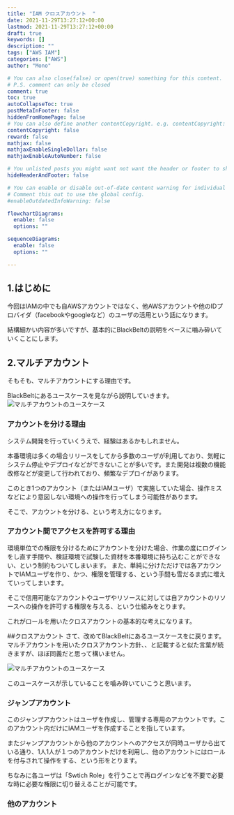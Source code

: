 ```yaml
---
title: "IAM クロスアカウント  "
date: 2021-11-29T13:27:12+00:00
lastmod: 2021-11-29T13:27:12+00:00
draft: true
keywords: []
description: ""
tags: ["AWS IAM"]
categories: ["AWS"]
author: "Mono"

# You can also close(false) or open(true) something for this content.
# P.S. comment can only be closed
comment: true
toc: true
autoCollapseToc: true
postMetaInFooter: false
hiddenFromHomePage: false
# You can also define another contentCopyright. e.g. contentCopyright: "This is another copyright."
contentCopyright: false
reward: false
mathjax: false
mathjaxEnableSingleDollar: false
mathjaxEnableAutoNumber: false

# You unlisted posts you might want not want the header or footer to show
hideHeaderAndFooter: false

# You can enable or disable out-of-date content warning for individual post.
# Comment this out to use the global config.
#enableOutdatedInfoWarning: false

flowchartDiagrams:
  enable: false
  options: ""

sequenceDiagrams: 
  enable: false
  options: ""

---
```


<!--more-->
## 1.はじめに
今回はIAMの中でも自AWSアカウントではなく、他AWSアカウントや他のIDプロバイダ（facebookやgoogleなど）のユーザの活用という話になります。

結構細かい内容が多いですが、基本的にBlackBeltの説明をベースに嚙み砕いていくことにします。

## 2.マルチアカウント
そもそも、マルチアカウントにする理由です。

BlackBeltにあるユースケースを見ながら説明していきます。
![マルチアカウントのユースケース](/img/iam/iam-06.jpg)

### アカウントを分ける理由
システム開発を行っていくうえで、経験はあるかもしれません。

本番環境は多くの場合リリースをしてから多数のユーザが利用しており、気軽にシステム停止やデプロイなどができないことが多いです。また開発は複数の機能改修などが変更して行われており、頻繁なデプロイがあります。

このとき1つのアカウント（またはIAMユーザ）で実施していた場合、操作ミスなどにより意図しない環境への操作を行ってしまう可能性があります。

そこで、アカウントを分ける、という考え方になります。

### アカウント間でアクセスを許可する理由
環境単位での権限を分けるためにアカウントを分けた場合、作業の度にログインをし直す手間や、検証環境で試験した資材を本番環境に持ち込むことができない、という制約もついてしまいます。
また、単純に分けただけでは各アカウントでIAMユーザを作り、かつ、権限を管理する、という手間も雪だるま式に増えていってしまいます。

そこで信用可能なアカウントやユーザやリソースに対しては自アカウントのリソースへの操作を許可する権限を与える、という仕組みをとります。

これがロールを用いたクロスアカウントの基本的な考えになります。

##クロスアカウント
さて、改めてBlackBeltにあるユースケースをに戻ります。
マルチアカウントを用いたクロスアカウント方針、、と記載すると似た言葉が続きますが、ほぼ同義だと思って構いません。

![マルチアカウントのユースケース](/img/iam/iam-06.jpg)

このユースケースが示していることを噛み砕いていこうと思います。

### ジャンプアカウント
このジャンプアカウントはユーザを作成し、管理する専用のアカウントです。このアカウント内だけにIAMユーザを作成することを指しています。

またジャンプアカウントから他のアカウントへのアクセスが同時ユーザから出ている通り、1人1人が１つのアカウントだけを利用し、他のアカウントにはロールを付与されて操作をする、という形をとります。

ちなみに各ユーザは「Swtich Role」を行うことで再ログインなどを不要で必要な時に必要な権限に切り替えることが可能です。

### 他のアカウント 